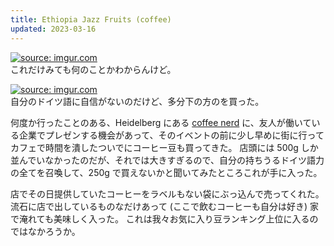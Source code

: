 ```yaml
---
title: Ethiopia Jazz Fruits (coffee)
updated: 2023-03-16
---
```


<a href="https://imgur.com/XrOBICI"><img src="https://i.imgur.com/XrOBICI.jpg" title="source: imgur.com" /></a>  
これだけみても何のことかわからんけど。

<a href="https://imgur.com/IhEDqkd"><img src="https://i.imgur.com/IhEDqkd.png" title="source: imgur.com" /></a>  
自分のドイツ語に自信がないのだけど、多分下の方のを買った。

何度か行ったことのある、Heidelberg にある [coffee nerd](https://sotaro.io/coffee/coffee-nerd) に、友人が働いている企業でプレゼンする機会があって、そのイベントの前に少し早めに街に行ってカフェで時間を潰したついでにコーヒー豆も買ってきた。
店頭には 500g しか並んでいなかったのだが、それでは大きすぎるので、自分の持ちうるドイツ語力の全てを召喚して、250g で買えないかと聞いてみたところこれが手に入った。

店でその日提供していたコーヒーをラベルもない袋にぶっ込んで売ってくれた。
流石に店で出しているものなだけあって (ここで飲むコーヒーも自分は好き) 家で淹れても美味しく入った。
これは我々お気に入り豆ランキング上位に入るのではなかろうか。
